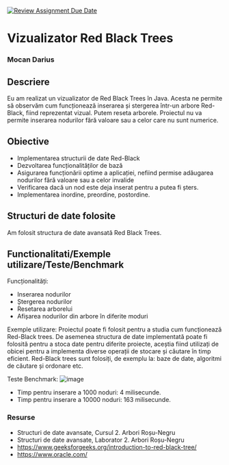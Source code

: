 [![Review Assignment Due Date](https://classroom.github.com/assets/deadline-readme-button-24ddc0f5d75046c5622901739e7c5dd533143b0c8e959d652212380cedb1ea36.svg)](https://classroom.github.com/a/rMuwFItl)
# Vizualizator Red Black Trees
### Mocan Darius

## Descriere
Eu am realizat un vizualizator de Red Black Trees în Java. Acesta ne permite să observăm cum funcționează inserarea și stergerea într-un arbore Red-Black, fiind reprezentat vizual. Putem reseta arborele. Proiectul nu va permite inserarea nodurilor fără valoare sau a celor care nu sunt numerice.

## Obiective

* Implementarea structurii de date Red-Black
* Dezvoltarea funcționalităților de bază
* Asigurarea funcționării optime a aplicației, nefiind permise adăugarea nodurilor fără valoare sau a celor invalide
* Verificarea dacă un nod este deja inserat pentru a putea fi șters.
* Implementarea inordine, preordine, postordine.
  

## Structuri de date folosite

Am folosit structura de date avansată Red Black Trees.

## Functionalitati/Exemple utilizare/Teste/Benchmark
Funcționalități:
* Inserarea nodurilor
* Ștergerea nodurilor
* Resetarea arborelui
* Afișarea nodurilor din arbore în diferite moduri

Exemple utilizare:
Proiectul poate fi folosit pentru a studia cum funcționează Red-Black trees. De asemenea structura de date implementată poate fi folosită pentru a stoca date pentru diferite proiecte, aceștia fiind utilizați de obicei pentru a implementa diverse operații de stocare și căutare în timp eficient. Red-Black trees sunt folosiți, de exemplu la: baze de date, algoritmi de căutare și ordonare etc.


Teste Benchmark:
![image](https://github.com/StructuriDeDateAvansate-2023-2024/sda-proiect-cp-dariusmocan/assets/93878729/c9948b13-0026-4572-bdba-373d2dd2cc20)

* Timp pentru inserare a 1000 noduri: 4 milisecunde.
* Timp pentru inserare a 10000 noduri: 163 milisecunde.
  



### Resurse

* Structuri de date avansate, Cursul 2. Arbori Roșu-Negru
* Structuri de date avansate, Laborator 2. Arbori Roșu-Negru
* https://www.geeksforgeeks.org/introduction-to-red-black-tree/
* https://www.oracle.com/
